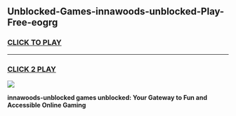 
## Unblocked-Games-innawoods-unblocked-Play-Free-eogrg
<h3>
<a href="https://premium76.site?title=innawoods-unblocked&ref=21A">CLICK TO PLAY</a></h3>
<hr>

<h3>
<a href="https://premium76.site?title=innawoods-unblocked&ref=21A">CLICK 2 PLAY</a>
  
</h3>

<a href="https://premium76.site?title=innawoods-unblocked&ref=21A"><img src="https://clearcache.store/games.png"></a>


**innawoods-unblocked games unblocked: Your Gateway to Fun and Accessible Online Gaming**
